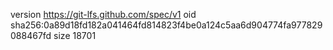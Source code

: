 version https://git-lfs.github.com/spec/v1
oid sha256:0a89d18fd182a041464fd814823f4be0a124c5aa6d904774fa977829088467fd
size 18701
